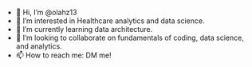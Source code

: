 - 👋 Hi, I’m @olahz13
- 👀 I’m interested in Healthcare analytics and data science.
- 🌱 I’m currently learning data architecture.
- 💞️ I’m looking to collaborate on fundamentals of coding, data science, and analytics.
- 📫 How to reach me: DM me!
